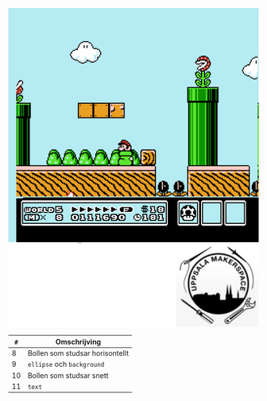 ![Bok 3](framsida_3.png)

`#`|Omschrijving
---|---
 8|Bollen som studsar horisontellt
 9|`ellipse` och `background`
10|Bollen som studsar snett
11|`text`

